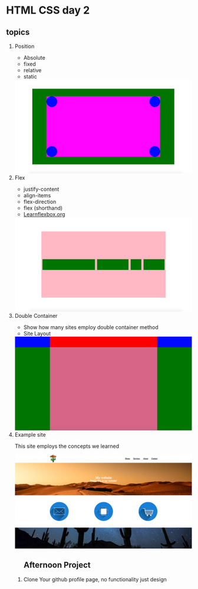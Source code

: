 # HTML CSS day 2

## topics
<ol>
    <li>Position</li>
        <ul>
            <li>Absolute</li>
            <li>fixed</li>
            <li>relative</li>
            <li>static</li>
        </ul>
         <img src='./position/position.png'>
   <li>Flex</li>
        <ul>
            <li>justify-content</li>
            <li>align-items</li>
            <li>flex-direction</li>
            <li>flex (shorthand)</li>
            <li><a href="https://learnflexbox.org">Learnflexbox.org</a></li>
        </ul>
    <img src='./flex/flex.png'>
    <li>Double Container</li>
        <ul>
            <li>Show how many sites employ double container method</li>
            <li>Site Layout</li>
        </ul>
        <img src='./double_container/doublecontainer.png'>
    <li>Example site</li> 
    <p>This site employs the concepts we learned </p>
    <img src='./example/examplesite.png'>       
<ol>


## Afternoon Project
<li> Clone Your github profile page, no functionality just design